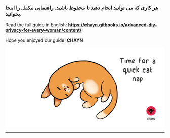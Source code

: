### هر کاری که می توانید انجام دهید تا محفوظ باشید. راهنمایی مکمل را اینجا بخوانید.

Read the full guide in English: **https://chayn.gitbooks.io/advanced-diy-privacy-for-every-woman/content/**.

Hope you enjoyed our guide!
**CHAYN**

![](/assets/Cat-nap--medium.gif)

---